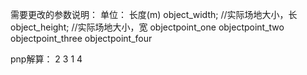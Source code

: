 需要更改的参数说明：
单位： 长度(m)
object_width; //实际场地大小，长
object_height; //实际场地大小，宽
objectpoint_one
objectpoint_two
objectpoint_three
objectpoint_four


pnp解算：
2    3 
1    4
